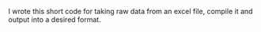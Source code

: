 I wrote this short code for taking raw data from an excel file, compile it and output into a desired format. 
